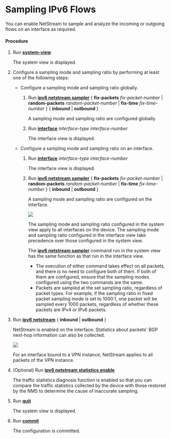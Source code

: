 Sampling IPv6 Flows
===================

You can enable NetStream to sample and analyze the incoming or outgoing flows on an interface as required.

#### Procedure

1. Run [**system-view**](cmdqueryname=system-view)
   
   
   
   The system view is displayed.
2. Configure a sampling mode and sampling ratio by performing at least one of the following steps:
   
   
   * Configure a sampling mode and sampling ratio globally.
     1. Run [**ipv6 netstream sampler**](cmdqueryname=ipv6+netstream+sampler) { **fix-packets** *fix-packet-number* | **random-packets** *random-packet-number* | **fix-time** *fix-time-number* } { **inbound** | **outbound** }
        
        A sampling mode and sampling ratio are configured globally.
     2. Run [**interface**](cmdqueryname=interface) *interface-type* *interface-number*
        
        The interface view is displayed.
   * Configure a sampling mode and sampling ratio on an interface.
     1. Run [**interface**](cmdqueryname=interface) *interface-type* *interface-number*
        
        The interface view is displayed.
     2. Run [**ipv6 netstream sampler**](cmdqueryname=ipv6+netstream+sampler) { **fix-packets** *fix-packet-number* | **random-packets** *random-packet-number* | **fix-time** *fix-time-number* } { **inbound** | **outbound** }
        
        A sampling mode and sampling ratio are configured on the interface.
        
        ![](../../../../public_sys-resources/note_3.0-en-us.png) 
        
        The sampling mode and sampling ratio configured in the system view apply to all interfaces on the device. The sampling mode and sampling ratio configured in the interface view take precedence over those configured in the system view.
        
        
        The [**ipv6 netstream sampler**](cmdqueryname=ipv6+netstream+sampler) command run in the system view has the same function as that run in the interface view.
        + The execution of either command takes effect on all packets, and there is no need to configure both of them. If both of them are configured, ensure that the sampling modes configured using the two commands are the same.
        + Packets are sampled at the set sampling ratio, regardless of packet types. For example, if the sampling ratio in fixed packet sampling mode is set to 1000:1, one packet will be sampled every 1000 packets, regardless of whether these packets are IPv4 or IPv6 packets.
3. Run [**ipv6 netstream**](cmdqueryname=ipv6+netstream) { **inbound** | **outbound** }
   
   
   
   NetStream is enabled on the interface. Statistics about packets' BGP next-hop information can also be collected.
   
   ![](../../../../public_sys-resources/note_3.0-en-us.png) 
   
   For an interface bound to a VPN instance, NetStream applies to all packets of the VPN instance.
4. (Optional) Run [**ipv6 netstream statistics enable**](cmdqueryname=ipv6+netstream+statistics+enable)
   
   
   
   The traffic statistics diagnosis function is enabled so that you can compare the traffic statistics collected by the device with those restored by the NMS to determine the cause of inaccurate sampling.
5. Run [**quit**](cmdqueryname=quit)
   
   
   
   The system view is displayed.
6. Run [**commit**](cmdqueryname=commit)
   
   
   
   The configuration is committed.